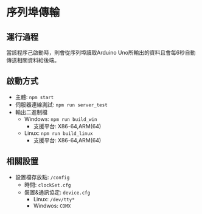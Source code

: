 # 序列埠傳輸
## 運行過程
當該程序己啟動時，則會從序列埠讀取Arduino Uno所輸出的資料且會每6秒自動傳送相關資料給後端。

## 啟動方式
- 主體: `npm start`
- 伺服器連線測試: `npm run server_test`
- 輸出二進制檔
  * Windows: `npm run build_win`
    * 支援平台: X86-64,ARM(64)
  * Linux: `npm run build_linux`
    * 支援平台: X86-64,ARM(64)

## 相關設置
- 設置檔存放點: `/config`
  * 時間: `clockSet.cfg`
  * 裝置&通訊協定: `device.cfg` 
    * Linux: `/dev/tty*`
    * Windwos: `COMX` 